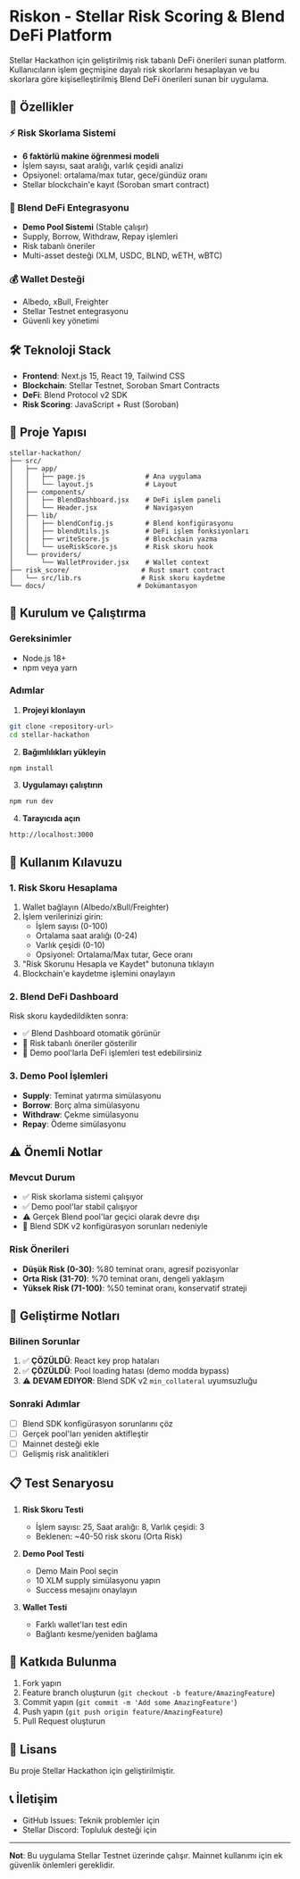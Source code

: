 # Riskon - Stellar Risk Scoring & Blend DeFi Platform

Stellar Hackathon için geliştirilmiş risk tabanlı DeFi önerileri sunan platform. Kullanıcıların işlem geçmişine dayalı risk skorlarını hesaplayan ve bu skorlara göre kişiselleştirilmiş Blend DeFi önerileri sunan bir uygulama.

## 🚀 Özellikler

### ⚡ Risk Skorlama Sistemi
- **6 faktörlü makine öğrenmesi modeli**
- İşlem sayısı, saat aralığı, varlık çeşidi analizi
- Opsiyonel: ortalama/max tutar, gece/gündüz oranı
- Stellar blockchain'e kayıt (Soroban smart contract)

### 🌊 Blend DeFi Entegrasyonu
- **Demo Pool Sistemi** (Stable çalışır)
- Supply, Borrow, Withdraw, Repay işlemleri
- Risk tabanlı öneriler
- Multi-asset desteği (XLM, USDC, BLND, wETH, wBTC)

### 💰 Wallet Desteği
- Albedo, xBull, Freighter
- Stellar Testnet entegrasyonu
- Güvenli key yönetimi

## 🛠️ Teknoloji Stack

- **Frontend**: Next.js 15, React 19, Tailwind CSS
- **Blockchain**: Stellar Testnet, Soroban Smart Contracts  
- **DeFi**: Blend Protocol v2 SDK
- **Risk Scoring**: JavaScript + Rust (Soroban)

## 📁 Proje Yapısı

```
stellar-hackathon/
├── src/
│   ├── app/
│   │   ├── page.js               # Ana uygulama
│   │   └── layout.js             # Layout
│   ├── components/
│   │   ├── BlendDashboard.jsx    # DeFi işlem paneli
│   │   └── Header.jsx            # Navigasyon
│   ├── lib/
│   │   ├── blendConfig.js        # Blend konfigürasyonu
│   │   ├── blendUtils.js         # DeFi işlem fonksiyonları
│   │   ├── writeScore.js         # Blockchain yazma
│   │   └── useRiskScore.js       # Risk skoru hook
│   └── providers/
│       └── WalletProvider.jsx    # Wallet context
├── risk_score/                  # Rust smart contract
│   └── src/lib.rs               # Risk skoru kaydetme
└── docs/                       # Dokümantasyon
```

## 🚀 Kurulum ve Çalıştırma

### Gereksinimler
- Node.js 18+
- npm veya yarn

### Adımlar

1. **Projeyi klonlayın**
```bash
git clone <repository-url>
cd stellar-hackathon
```

2. **Bağımlılıkları yükleyin**
```bash
npm install
```

3. **Uygulamayı çalıştırın**
```bash
npm run dev
```

4. **Tarayıcıda açın**
```
http://localhost:3000
```

## 📱 Kullanım Kılavuzu

### 1. Risk Skoru Hesaplama
1. Wallet bağlayın (Albedo/xBull/Freighter)
2. İşlem verilerinizi girin:
   - İşlem sayısı (0-100)
   - Ortalama saat aralığı (0-24)
   - Varlık çeşidi (0-10)
   - Opsiyonel: Ortalama/Max tutar, Gece oranı
3. "Risk Skorunu Hesapla ve Kaydet" butonuna tıklayın
4. Blockchain'e kaydetme işlemini onaylayın

### 2. Blend DeFi Dashboard
Risk skoru kaydedildikten sonra:
- ✅ Blend Dashboard otomatik görünür
- 🎯 Risk tabanlı öneriler gösterilir
- 🌊 Demo pool'larla DeFi işlemleri test edebilirsiniz

### 3. Demo Pool İşlemleri
- **Supply**: Teminat yatırma simülasyonu
- **Borrow**: Borç alma simülasyonu  
- **Withdraw**: Çekme simülasyonu
- **Repay**: Ödeme simülasyonu

## ⚠️ Önemli Notlar

### Mevcut Durum
- ✅ Risk skorlama sistemi çalışıyor
- ✅ Demo pool'lar stabil çalışıyor
- ⚠️ Gerçek Blend pool'lar geçici olarak devre dışı
- 🔧 Blend SDK v2 konfigürasyon sorunları nedeniyle

### Risk Önerileri
- **Düşük Risk (0-30)**: %80 teminat oranı, agresif pozisyonlar
- **Orta Risk (31-70)**: %70 teminat oranı, dengeli yaklaşım  
- **Yüksek Risk (71-100)**: %50 teminat oranı, konservatif strateji

## 🔧 Geliştirme Notları

### Bilinen Sorunlar
1. ✅ **ÇÖZÜLDÜ**: React key prop hataları
2. ✅ **ÇÖZÜLDÜ**: Pool loading hatası (demo modda bypass)
3. ⚠️ **DEVAM EDIYOR**: Blend SDK v2 `min_collateral` uyumsuzluğu

### Sonraki Adımlar
- [ ] Blend SDK konfigürasyon sorunlarını çöz
- [ ] Gerçek pool'ları yeniden aktifleştir
- [ ] Mainnet desteği ekle
- [ ] Gelişmiş risk analitikleri

## 📋 Test Senaryosu

1. **Risk Skoru Testi**
   - İşlem sayısı: 25, Saat aralığı: 8, Varlık çeşidi: 3
   - Beklenen: ~40-50 risk skoru (Orta Risk)

2. **Demo Pool Testi**
   - Demo Main Pool seçin
   - 10 XLM supply simülasyonu yapın
   - Success mesajını onaylayın

3. **Wallet Testi**
   - Farklı wallet'ları test edin
   - Bağlantı kesme/yeniden bağlama

## 🤝 Katkıda Bulunma

1. Fork yapın
2. Feature branch oluşturun (`git checkout -b feature/AmazingFeature`)
3. Commit yapın (`git commit -m 'Add some AmazingFeature'`)
4. Push yapın (`git push origin feature/AmazingFeature`)
5. Pull Request oluşturun

## 📄 Lisans

Bu proje Stellar Hackathon için geliştirilmiştir.

## 📞 İletişim

- GitHub Issues: Teknik problemler için
- Stellar Discord: Topluluk desteği için

---

**Not**: Bu uygulama Stellar Testnet üzerinde çalışır. Mainnet kullanımı için ek güvenlik önlemleri gereklidir.